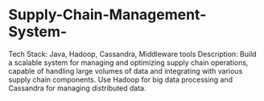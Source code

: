# Supply-Chain-Management-System-
Tech Stack: Java, Hadoop, Cassandra, Middleware tools Description: Build a scalable system for managing and optimizing supply chain operations, capable of handling large volumes of data and integrating with various supply chain components. Use Hadoop for big data processing and Cassandra for managing distributed data.
